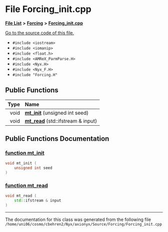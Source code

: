 
# File Forcing\_init.cpp


[**File List**](files.md) **>** [**Forcing**](dir_45682215f16eaf57f766b3c547de68bc.md) **>** [**Forcing\_init.cpp**](Forcing__init_8cpp.md)

[Go to the source code of this file.](Forcing__init_8cpp_source.md)



* `#include <iostream>`
* `#include <iomanip>`
* `#include <float.h>`
* `#include <AMReX_ParmParse.H>`
* `#include <Nyx.H>`
* `#include <Nyx_F.H>`
* `#include "Forcing.H"`















## Public Functions

| Type | Name |
| ---: | :--- |
|  void | [**mt\_init**](Forcing__init_8cpp.md#function-mt-init) (unsigned int seed) <br> |
|  void | [**mt\_read**](Forcing__init_8cpp.md#function-mt-read) (std::ifstream & input) <br> |








## Public Functions Documentation


### <a href="#function-mt-init" id="function-mt-init">function mt\_init </a>


```cpp
void mt_init (
    unsigned int seed
) 
```



### <a href="#function-mt-read" id="function-mt-read">function mt\_read </a>


```cpp
void mt_read (
    std::ifstream & input
) 
```



------------------------------
The documentation for this class was generated from the following file `/home/uni06/cosmo/cbehren2/Nyx/axionyx/Source/Forcing/Forcing_init.cpp`